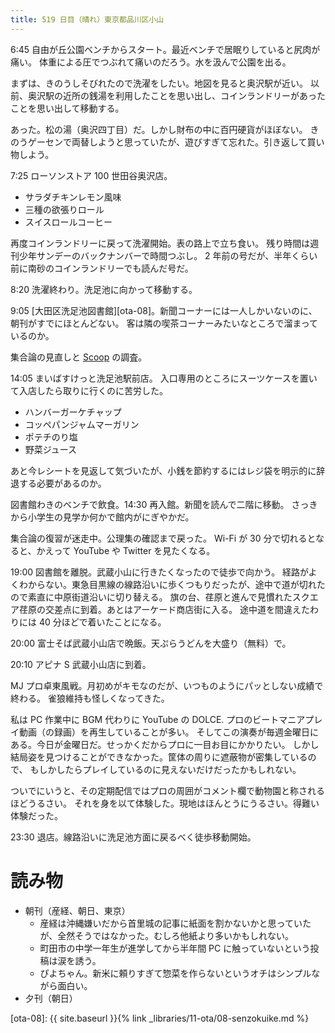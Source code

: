 ```yaml
---
title: 519 日目（晴れ）東京都品川区小山
---
```


6:45 自由が丘公園ベンチからスタート。最近ベンチで居眠りしていると尻肉が痛い。
体重による圧でつぶれて痛いのだろう。水を汲んで公園を出る。

まずは、きのうしそびれたので洗濯をしたい。地図を見ると奥沢駅が近い。
以前、奥沢駅の近所の銭湯を利用したことを思い出し、コインランドリーがあったことを思い出して移動する。

あった。松の湯（奥沢四丁目）だ。しかし財布の中に百円硬貨がほぼない。
きのうゲーセンで両替しようと思っていたが、遊びすぎて忘れた。引き返して買い物しよう。

7:25 ローソンストア 100 世田谷奥沢店。
* サラダチキンレモン風味
* 三種の欲張りロール
* スイスロールコーヒー

再度コインランドリーに戻って洗濯開始。表の路上で立ち食い。
残り時間は週刊少年サンデーのバックナンバーで時間つぶし。
2 年前の号だが、半年くらい前に南砂のコインランドリーでも読んだ号だ。

8:20 洗濯終わり。洗足池に向かって移動する。

9:05 [大田区洗足池図書館][ota-08]。新聞コーナーには一人しかいないのに、朝刊がすでにほとんどない。
客は隣の喫茶コーナーみたいなところで溜まっているのか。

集合論の見直しと [Scoop](https://scoop.sh/) の調査。

14:05 まいばすけっと洗足池駅前店。
入口専用のところにスーツケースを置いて入店したら取りに行くのに苦労した。
* ハンバーガーケチャップ
* コッペパンジャムマーガリン
* ポテチのり塩
* 野菜ジュース

あと今レシートを見返して気づいたが、小銭を節約するにはレジ袋を明示的に辞退する必要があるのか。

図書館わきのベンチで飲食。14:30 再入館。新聞を読んで二階に移動。
さっきから小学生の見学か何かで館内がにぎやかだ。

集合論の復習が迷走中。公理集の確認まで戻った。
Wi-Fi が 30 分で切れるとなると、かえって YouTube や Twitter を見たくなる。

19:00 図書館を離脱。武蔵小山に行きたくなったので徒歩で向かう。
経路がよくわからない。東急目黒線の線路沿いに歩くつもりだったが、途中で道が切れたので素直に中原街道沿いに切り替える。
旗の台、荏原と進んで見慣れたスクエア荏原の交差点に到着。あとはアーケード商店街に入る。
途中道を間違えたわりには 40 分ほどで着いたことになる。

20:00 富士そば武蔵小山店で晩飯。天ぷらうどんを大盛り（無料）で。

20:10 アピナ S 武蔵小山店に到着。

MJ プロ卓東風戦。月初めがキモなのだが、いつものようにパッとしない成績で終わる。
雀狼維持も怪しくなってきた。

私は PC 作業中に BGM 代わりに YouTube の DOLCE. プロのビートマニアプレイ動画（の録画）を再生していることが多い。
そしてこの演奏が毎週金曜日にある。今日が金曜日だ。せっかくだからプロに一目お目にかかりたい。
しかし結局姿を見つけることができなかった。筐体の周りに遮蔽物が密集しているので、
もしかしたらプレイしているのに見えないだけだったかもしれない。

ついでにいうと、その定期配信ではプロの周囲がコメント欄で動物園と称されるほどうるさい。
それを身を以て体験した。現地はほんとうにうるさい。得難い体験だった。

23:30 退店。線路沿いに洗足池方面に戻るべく徒歩移動開始。

# 読み物

* 朝刊（産経、朝日、東京）
  * 産経は沖縄嫌いだから首里城の記事に紙面を割かないかと思っていたが、全然そうではなかった。むしろ他紙より多いかもしれない。
  * 町田市の中学一年生が進学してから半年間 PC に触っていないという投稿は涙を誘う。
  * ぴよちゃん。新米に頼りすぎて惣菜を作らないというオチはシンプルながら面白い。
* 夕刊（朝日）

[ota-08]: {{ site.baseurl }}{% link _libraries/11-ota/08-senzokuike.md %}
